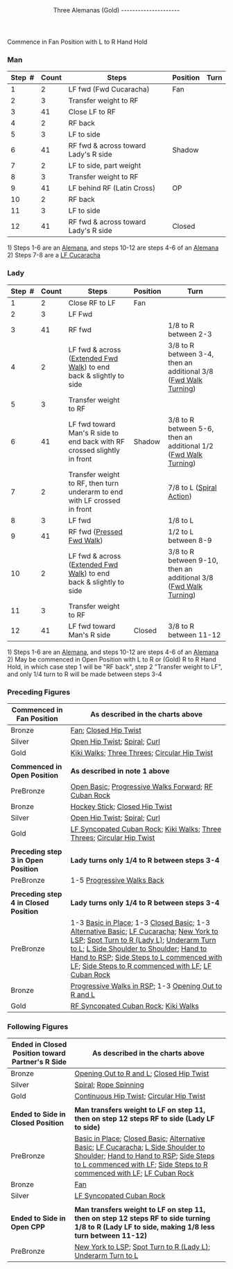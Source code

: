 <header>Three Alemanas (Gold)
---------------------

 </header>Commence in Fan Position with L to R Hand Hold

### Man

 | **Step<span style="color:white">\_</span>\#** | **Count** | **Steps** | **Position** | **Turn** |
|---|---|---|---|---|
| 1 | 2 | LF fwd (Fwd Cucaracha) | Fan |  |
| 2 | 3 | Transfer weight to RF |  |  |
| 3 | 41 | Close LF to RF |  |  |
| 4 | 2 | RF back |  |  |
| 5 | 3 | LF to side |  |  |
| 6 | 41 | RF fwd &amp; across toward Lady's R side | Shadow |  |
| 7 | 2 | LF to side, part weight |  |  |
| 8 | 3 | Transfer weight to RF |  |  |
| 9 | 41 | LF behind RF (Latin Cross) | OP |  |
| 10 | 2 | RF back |  |  |
| 11 | 3 | LF to side |  |  |
| 12 | 41 | RF fwd &amp; across toward Lady's R side | Closed |  |

1\) Steps 1-6 are an [Alemana](alemana.md), and steps 10-12 are steps 4-6 of an [Alemana](alemana.md)  
 2) Steps 7-8 are a [LF Cucaracha](cucaracha.md)

### Lady

 | ****Step<span style="color:white">\_</span>\#**** | **Count** | **Steps** | **Position** | **Turn** |
|---|---|---|---|---|
| 1 | 2 | Close RF to LF | Fan |  |
| 2 | 3 | LF Fwd |  |  |
| 3 | 41 | RF fwd |  | 1/8 to R between 2-3 |
| 4 | 2 | LF fwd &amp; across ([Extended Fwd Walk](../technique/cr_extended__fwd_walk.md)) to end back &amp; slightly to side |  | 3/8 to R between 3-4, then an additional 3/8 ([Fwd Walk Turning](../technique/cr_fwd_walk_turning.md)) |
| 5 | 3 | Transfer weight to RF |  |  |
| 6 | 41 | LF fwd toward Man's R side to end back with RF crossed slightly in front | Shadow | 3/8 to R between 5-6, then an additional 1/2 ([Fwd Walk Turning](../technique/cr_fwd_walk_turning.md)) |
| 7 | 2 | Transfer weight to RF, then turn underarm to end with LF crossed in front |  | 7/8 to L ([Spiral Action](../technique/cr_spiral_action.md)) |
| 8 | 3 | LF fwd |  | 1/8 to L |
| 9 | 41 | RF fwd ([Pressed Fwd Walk](../technique/cr_pressed__fwd_walk.md)) |  | 1/2 to L between 8-9 |
| 10 | 2 | LF fwd &amp; across ([Extended Fwd Walk](../technique/cr_extended__fwd_walk.md)) to end back &amp; slightly to side |  | 3/8 to R between 9-10, then an additional 3/8 ([Fwd Walk Turning](../technique/cr_fwd_walk_turning.md)) |
| 11 | 3 | Transfer weight to RF |  |  |
| 12 | 41 | LF fwd toward Man's R side | Closed | 3/8 to R between 11-12 |

1\) Steps 1-6 are an [Alemana](alemana.md), and steps 10-12 are steps 4-6 of an [Alemana](alemana.md)  
 2) May be commenced in Open Position with L to R or (Gold) R to R Hand Hold, in which case step 1 will be "RF back", step 2 "Transfer weight to LF", and only 1/4 turn to R will be made between steps 3-4

### Preceding Figures

 | **Commenced in Fan Position** | **As described in the charts above** |
|---|---|
| Bronze | [Fan](fan.md); [Closed Hip Twist](closed_hip.md) |
| Silver | [Open Hip Twist](open_hip.md); [Spiral](spiral.md); [Curl](curl) |
| Gold | [Kiki Walks](kiki_walks); [Three Threes](three_threes.md); [Circular Hip Twist](circular_hip_twist.md) |
|  |  |
| **Commenced in Open Position** | **As described in note 1 above** |
| PreBronze | [Open Basic](open_basic.md); [Progressive Walks Forward](progressive_walks.md); [RF Cuban Rock](cuban_rocks.md) |
| Bronze | [Hockey Stick](hockey_stick.md); [Closed Hip Twist](closed_hip.md) |
| Silver | [Open Hip Twist](open_hip.md); [Spiral](spiral.md); [Curl](curl) |
| Gold | [LF Syncopated Cuban Rock](syncopated_cuban_rock.md); [Kiki Walks](kiki_walks); [Three Threes](three_threes.md); [Circular Hip Twist](circular_hip_twist.md) |
|  |  |
| **Preceding step 3 in Open Position** | **Lady turns only 1/4 to R between steps 3-4** |
| PreBronze | 1-5 [Progressive Walks Back](progressive_walks.md) |
|  |  |
| **Preceding step 4 in Closed Position** | **Lady turns only 1/4 to R between steps 3-4** |
| PreBronze | 1-3 [Basic in Place](basic_in_place.md); 1-3 [Closed Basic](closed_basic); 1-3 [Alternative Basic](alternative_basic); [LF Cucaracha](cucaracha.md); [New York to LSP](new_york.md); [Spot Turn to R (Lady L)](spot_turn.md); [Underarm Turn to L](underarm_turn.md); [L Side Shoulder to Shoulder](shoulder_to_shoulder.md); [Hand to Hand to RSP](hand_to_hand.md); [Side Steps to L commenced with LF](side_step.md); [Side Steps to R commenced with LF](side_step.md); [LF Cuban Rock](cuban_rocks.md) |
| Bronze | [Progressive Walks in RSP](progressive_walks_rsp_lsp.md); 1-3 [Opening Out to R and L](opening_out_LR.md) |
| Gold | [RF Syncopated Cuban Rock](syncopated_cuban_rock.md); [Kiki Walks](kiki_walks) |

### Following Figures

 | **Ended in Closed Position toward Partner's R Side** | **As described in the charts above** |
|---|---|
| Bronze | [Opening Out to R and L](opening_out_LR.md); [Closed Hip Twist](closed_hip.md) |
| Silver | [Spiral](spiral.md); [Rope Spinning](rope_spinning.md) |
| Gold | [Continuous Hip Twist](continuous_hip_twist.md); [Circular Hip Twist](circular_hip_twist.md) |
|  |  |
| **Ended to Side in Closed Position** | **Man transfers weight to LF on step 11, then on step 12 steps RF to side (Lady LF to side)** |
| PreBronze | [Basic in Place](alternative_basic.md); [Closed Basic](closed_basic); [Alternative Basic](alternative_basic); [LF Cucaracha](cucaracha.md); [L Side Shoulder to Shoulder](shoulder_to_shoulder.md); [Hand to Hand to RSP](hand_to_hand.md); [Side Steps to L commenced with LF](side_step.md); [Side Steps to R commenced with LF](side_step.md); [LF Cuban Rock](cuban_rocks.md) |
| Bronze | [Fan](fan.md) |
| Silver | [LF Syncopated Cuban Rock](syncopated_cuban_rock.md) |
|  |  |
| **Ended to Side in Open CPP** | **Man transfers weight to LF on step 11, then on step 12 steps RF to side turning 1/8 to R (Lady LF to side, making 1/8 less turn between 11-12)** |
| PreBronze | [New York to LSP](new_york.md); [Spot Turn to R (Lady L)](spot_turn.md); [Underarm Turn to L](underarm_turn.md) |
